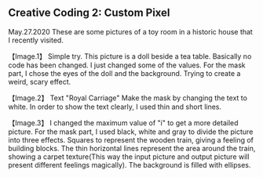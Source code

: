 ## Creative Coding 2: Custom Pixel

May.27.2020
These are some pictures of a toy room in a historic house that I recently visited.

【Image.1】
Simple try.
This picture is a doll beside a tea table.
Basically no code has been changed. I just changed some of the values.
For the mask part, I chose the eyes of the doll and the background. Trying to create a weird, scary effect.

【Image.2】
Text "Royal Carriage"
Make the mask by changing the text to white.
In order to show the text clearly, I used thin and short lines.

【Image.3】
I changed the maximum value of "i" to get a more detailed picture.
For the mask part, I used black, white and gray to divide the picture into three effects.
 Squares to represent the wooden train, giving a feeling of building blocks. The thin horizontal lines represent the area around the train, showing a carpet texture(This way the input picture and output picture will present different feelings magically). The background is filled with ellipses.
